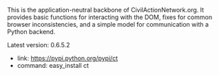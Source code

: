 This is the application-neutral backbone of CivilActionNetwork.org. It provides basic functions for interacting with the DOM, fixes for common browser inconsistencies, and a simple model for communication with a Python backend.

Latest version: 0.6.5.2
 - link: https://pypi.python.org/pypi/ct
 - command: easy_install ct